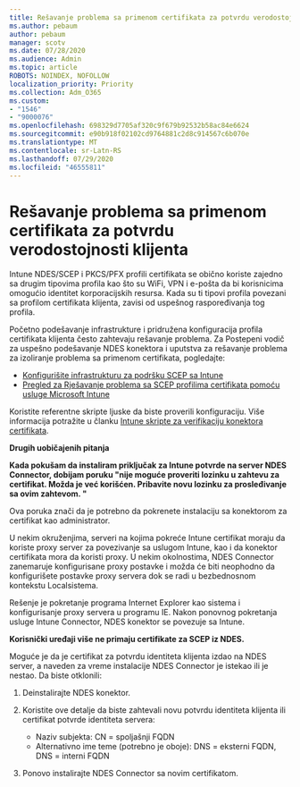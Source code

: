 ```yaml
---
title: Rešavanje problema sa primenom certifikata za potvrdu verodostojnosti klijenta
ms.author: pebaum
author: pebaum
manager: scotv
ms.date: 07/28/2020
ms.audience: Admin
ms.topic: article
ROBOTS: NOINDEX, NOFOLLOW
localization_priority: Priority
ms.collection: Adm_O365
ms.custom:
- "1546"
- "9000076"
ms.openlocfilehash: 698329d7705af320c9f679b92532b58ac84e6624
ms.sourcegitcommit: e90b918f02102cd9764881c2d8c914567c6b070e
ms.translationtype: MT
ms.contentlocale: sr-Latn-RS
ms.lasthandoff: 07/29/2020
ms.locfileid: "46555811"
---
```

# <a name="troubleshooting-client-authentication-certificate-deployment"></a>Rešavanje problema sa primenom certifikata za potvrdu verodostojnosti klijenta

Intune NDES/SCEP i PKCS/PFX profili certifikata se obično koriste zajedno sa drugim tipovima profila kao što su WiFi, VPN i e-pošta da bi korisnicima omogućio identitet korporacijskih resursa. Kada su ti tipovi profila povezani sa profilom certifikata klijenta, zavisi od uspešnog raspoređivanja tog profila.

Početno podešavanje infrastrukture i pridružena konfiguracija profila certifikata klijenta često zahtevaju rešavanje problema. Za Postepeni vodič za uspešno podešavanje NDES konektora i uputstva za rešavanje problema za izoliranje problema sa primenom certifikata, pogledajte: 

- [Konfigurišite infrastrukturu za podršku SCEP sa Intune](https://support.microsoft.com/help/4459540/troubleshoot-ndes-configuration-for-use-with-intune)
- [Pregled za Rješavanje problema sa SCEP profilima certifikata pomoću usluge Microsoft Intune](https://support.microsoft.com/help/4457481/troubleshooting-scep-certificate-profile-deployment-in-intune)

Koristite referentne skripte ljuske da biste proverili konfiguraciju. Više informacija potražite u članku [Intune skripte za verifikaciju konektora certifikata](https://github.com/microsoftgraph/powershell-intune-samples/tree/master/CertificationAuthority).

  
**Drugih uobičajenih pitanja**

**Kada pokušam da instaliram priključak za Intune potvrde na server NDES Connector, dobijam poruku "nije moguće proveriti lozinku u zahtevu za certifikat. Možda je već korišćen. Pribavite novu lozinku za prosleđivanje sa ovim zahtevom. "**  

Ova poruka znači da je potrebno da pokrenete instalaciju sa konektorom za certifikat kao administrator.

U nekim okruženjima, serveri na kojima pokreće Intune certifikat moraju da koriste proxy server za povezivanje sa uslugom Intune, kao i da konektor certifikata mora da koristi proxy. U nekim okolnostima, NDES Connector zanemaruje konfigurisane proxy postavke i možda će biti neophodno da konfigurišete postavke proxy servera dok se radi u bezbednosnom kontekstu Localsistema. 
 
Rešenje je pokretanje programa Internet Explorer kao sistema i konfigurisanje proxy servera u programu IE. Nakon ponovnog pokretanja usluge Intune Connector, NDES konektor se povezuje sa Intune.

**Korisnički uređaji više ne primaju certifikate za SCEP iz NDES.**

Moguće je da je certifikat za potvrdu identiteta klijenta izdao na NDES server, a naveden za vreme instalacije NDES Connector je istekao ili je nestao. Da biste otklonili: 
 
1. Deinstalirajte NDES konektor.  
2. Koristite ove detalje da biste zahtevali novu potvrdu identiteta klijenta ili certifikat potvrde identiteta servera: 
 
    - Naziv subjekta: CN = spoljašnji FQDN  
    - Alternativno ime teme (potrebno je oboje): DNS = eksterni FQDN, DNS = interni FQDN 
 
3. Ponovo instalirajte NDES Connector sa novim certifikatom.